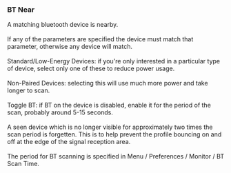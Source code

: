 ### BT Near

A matching bluetooth device is nearby.\
\
If any of the parameters are specified the device must match that
parameter, otherwise any device will match.\
\
Standard/Low-Energy Devices: if you\'re only interested in a particular
type of device, select only one of these to reduce power usage.\
\
Non-Paired Devices: selecting this will use much more power and take
longer to scan.\
\
Toggle BT: if BT on the device is disabled, enable it for the period of
the scan, probably around 5-15 seconds.\
\
A seen device which is no longer visible for approximately two times the
scan period is forgetten. This is to help prevent the profile bouncing
on and off at the edge of the signal reception area.\
\
The period for BT scanning is specified in Menu / Preferences / Monitor
/ BT Scan Time.
